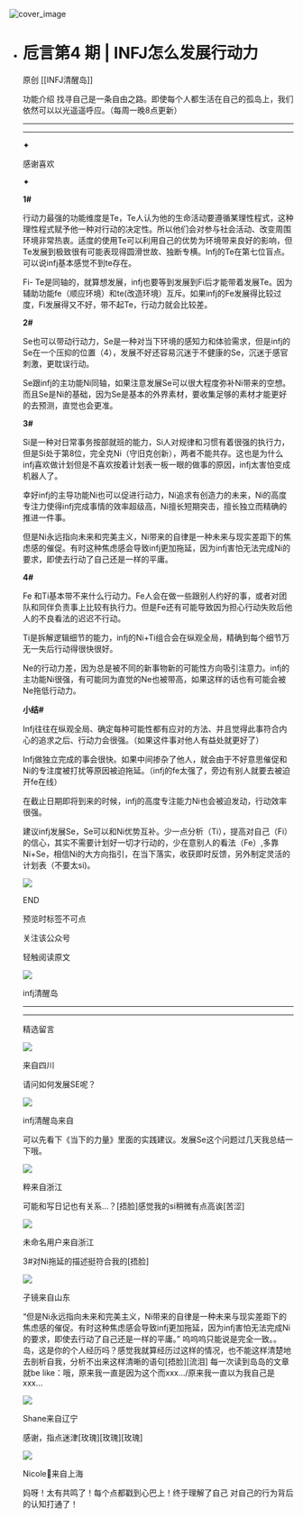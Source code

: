 ![cover_image](https://mmbiz.qlogo.cn/mmbiz_jpg/DZCdtia4bJxpP5gUGaSxraOeibvsrt5ILd1mLicibtXNdQKzQWZAdltYs8SIwg0sdvYG9PXNsRSib9MOsfldTYvVepQ/0?wx_fmt=jpeg)

- # 卮言第4 期 | INFJ怎么发展行动力
  
  原创 [[INFJ清醒岛]]
  
  功能介绍 找寻自己是一条自由之路。即使每个人都生活在自己的孤岛上，我们依然可以以光遥遥呼应。（每周一晚8点更新）
  
  ---
  
  ---
  
  ✦
  
  感谢喜欢
  
  ✦
  
  **1#**
  
  行动力最强的功能维度是Te，Te人认为他的生命活动要遵循某理性程式，这种理性程式赋予他一种对行动的决定性。所以他们会对参与社会活动、改变周围环境非常热衷。适度的使用Te可以利用自己的优势为环境带来良好的影响，但Te发展到极致很有可能表现得圆滑世故、独断专横。Infj的Te在第七位盲点。可以说infj基本感觉不到te存在。
  
  Fi-
  Te是同轴的，就算想发展，infj也要等到发展到Fi后才能带着发展Te。因为辅助功能fe（顺应环境）和te(改造环境）互斥。如果infj的Fe发展得比较过度，Fi发展得又不好，带不起Te，行动力就会比较差。
  
  **2#**
  
  Se也可以带动行动力，Se是一种对当下环境的感知力和体验需求，但是infj的Se在一个压抑的位置（4），发展不好还容易沉迷于不健康的Se，沉迷于感官刺激，更耽误行动。
  
  Se跟infj的主功能Ni同轴，如果注意发展Se可以很大程度弥补Ni带来的空想。而且Se是Ni的基础，因为Se是基本的外界素材，要收集足够的素材才能更好的去预测，直觉也会更准。
  
  **3#**
  
  Si是一种对日常事务按部就班的能力，Si人对规律和习惯有着很强的执行力，但是Si处于第8位，完全克Ni（守旧克创新），两者不能共存。这也是为什么infj喜欢做计划但是不喜欢按着计划表一板一眼的做事的原因，infj太害怕变成机器人了。
  
  幸好infj的主导功能Ni也可以促进行动力，Ni追求有创造力的未来，Ni的高度专注力使得infj完成事情的效率超级高，Ni擅长短期突击，擅长独立而精确的推进一件事。
  
  但是Ni永远指向未来和完美主义，Ni带来的自律是一种未来与现实差距下的焦虑感的催促。有时这种焦虑感会导致infj更加拖延，因为infj害怕无法完成Ni的要求，即使去行动了自己还是一样的平庸。
  
  **4#**
  
  Fe
  和Ti基本带不来什么行动力。Fe人会在做一些跟别人约好的事，或者对团队和同伴负责事上比较有执行力。但是Fe还有可能导致因为担心行动失败后他人的不良看法的迟迟不行动。
  
  Ti是拆解逻辑细节的能力，infj的Ni+Ti组合会在纵观全局，精确到每个细节万无一失后行动得很快很好。
  
  Ne的行动力差，因为总是被不同的新事物新的可能性方向吸引注意力。infj的主功能Ni很强，有可能同为直觉的Ne也被带高，如果这样的话也有可能会被Ne拖低行动力。
  
  **小结#**
  
  Infj往往在纵观全局、确定每种可能性都有应对的方法、并且觉得此事符合内心的追求之后、行动力会很强。（如果这件事对他人有益处就更好了）
  
  Infj做独立完成的事会很快。如果中间掺杂了他人，就会由于不好意思催促和Ni的专注度被打扰等原因被迫拖延。（infj的fe太强了，旁边有别人就要去被迫开fe在线）
  
  在截止日期即将到来的时候，infj的高度专注能力Ni也会被迫发动，行动效率很强。
  
  建议infj发展Se，Se可以和Ni优势互补。少一点分析（Ti），提高对自己（Fi）的信心，其实不需要计划好一切才行动的，少在意别人的看法（Fe）,多靠Ni+Se，相信Ni的大方向指引，在当下落实，收获即时反馈，另外制定灵活的计划表（不要太si)。
  
  ![](https://mmbiz.qpic.cn/mmbiz_gif/7FiadXCUBpqt43ySAFleQonQAWQDMwvCPOiaiaFlUYSG8ibicVqc4d5rBa4niaAWr9DmauJ43FCich2gaNDU6PiaKZQf6w/640?wx_fmt=gif)
  
  END
  
  预览时标签不可点
  
    
  关注该公众号
  
  轻触阅读原文
  
  ![](http://mmbiz.qpic.cn/mmbiz_png/DZCdtia4bJxpcRrqEcIicNn7icChObS1Eqm6u2hlN1LGAHvlMHZg6O2a3A47KdeC6IqvVTuryNZQpDFQ1LX3JvT9w/0?wx_fmt=png)
  
  infj清醒岛
  
  ---
  
  ---
  
  精选留言
  
  ![](http://mmsns.qpic.cn/mmsns/iaxNB5XaibCeLTYWIUGCYm7cS1kFxTx4ibUSEBZJ6VnOdXPDItJ9PaGRg/0)
  
  来自四川
  
  请问如何发展SE呢？
  
  ![](http://wx.qlogo.cn/mmhead/Q3auHgzwzM4icoibBPppWkMrbLG1lB8KhWHaiaiabBib87BTTdVQC8Cyacg/64)
  
  infj清醒岛来自
  
  可以先看下《当下的力量》里面的实践建议。发展Se这个问题过几天我总结一下哦。
  
  ![](http://mmsns.qpic.cn/mmsns/iaxNB5XaibCeLTYWIUGCYm7cS1kFxTx4ibUSEBZJ6VnOdXPDItJ9PaGRg/0)
  
  粹来自浙江
  
  可能和写日记也有关系…？[捂脸]感觉我的si稍微有点高诶[苦涩]
  
  ![](http://mmsns.qpic.cn/mmsns/iaxNB5XaibCeLTYWIUGCYm7cS1kFxTx4ibUSEBZJ6VnOdXPDItJ9PaGRg/0)
  
  未命名用户来自浙江
  
  3#对Ni拖延的描述挺符合我的[捂脸]
  
  ![](http://mmsns.qpic.cn/mmsns/iaxNB5XaibCeLTYWIUGCYm7cS1kFxTx4ibUSEBZJ6VnOdXPDItJ9PaGRg/0)
  
  子镜来自山东
  
  “但是Ni永远指向未来和完美主义，Ni带来的自律是一种未来与现实差距下的焦虑感的催促。有时这种焦虑感会导致infj更加拖延，因为infj害怕无法完成Ni的要求，即使去行动了自己还是一样的平庸。”
  呜呜呜只能说是完全一致。。岛，这是你的个人经历吗？感觉我就算经历过这样的情况，也不能这样清楚地去剖析自我，分析不出来这样清晰的语句[捂脸][流泪]
  每一次读到岛岛的文章就be like：哦，原来我一直是因为这个而xxx…/原来我一直以为我自己是xxx…
  
  ![](http://mmsns.qpic.cn/mmsns/iaxNB5XaibCeLTYWIUGCYm7cS1kFxTx4ibUSEBZJ6VnOdXPDItJ9PaGRg/0)
  
  Shane来自辽宁
  
  感谢，指点迷津[玫瑰][玫瑰][玫瑰]
  
  ![](http://mmsns.qpic.cn/mmsns/iaxNB5XaibCeLTYWIUGCYm7cS1kFxTx4ibUSEBZJ6VnOdXPDItJ9PaGRg/0)
  
  Nicole🎈来自上海
  
  妈呀！太有共鸣了！每个点都戳到心巴上！终于理解了自己 对自己的行为背后的认知打通了！